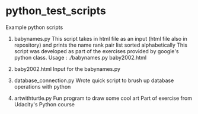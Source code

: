 # python_test_scripts
Example python scripts


1. babynames.py
	This script takes in html file as an input (html file also in repository) and prints the name rank pair list sorted alphabetically
	This script was developed as part of the exercises provided by google's python class. 
	Usage : ./babynames.py baby2002.html

2. baby2002.html
	Input for the babynames.py

3. database_connection.py
	Wrote quick script to brush up database operations with python

4. artwithturtle.py
	Fun program to draw some cool art
	Part of exercise from Udacity's Python course

